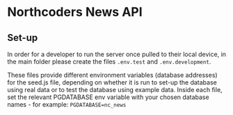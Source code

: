 # Northcoders News API

## Set-up

In order for a developer to run the server once pulled to their local device, in the main folder please create the files ```.env.test``` and ```.env.development```.

These files provide different environment variables (database addresses) for the seed.js file, depending on whether it is run to set-up the database using real data or to test the database using example data. Inside each file, set the relevant PGDATABASE env variable with your chosen database names - for example: ```PGDATABASE=nc_news```